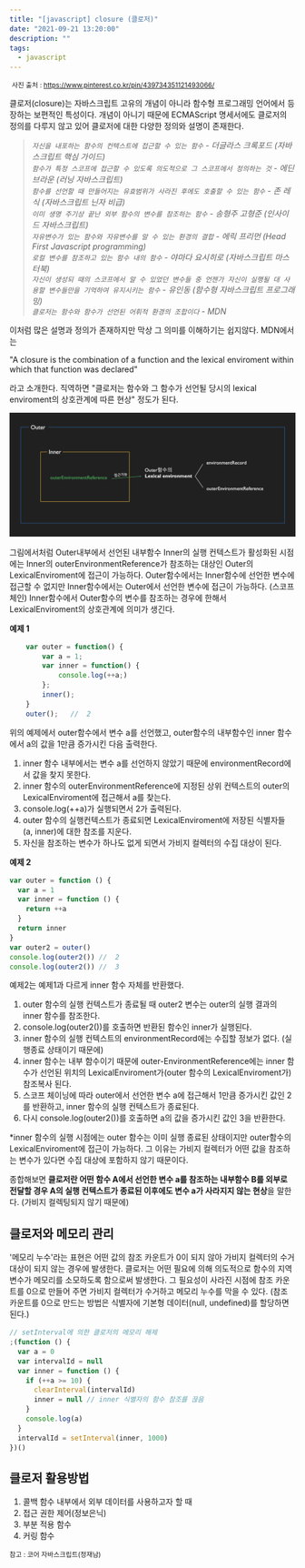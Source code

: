 ```yaml
---
title: "[javascript] closure (클로저)"
date: "2021-09-21 13:20:00"
description: ""
tags:
  - javascript
---
```


<img src="https://i.pinimg.com/originals/f5/69/ae/f569aef9a09bec7ca74f0dcd228a5343.jpg" alt="">
<small class="from" style="text-align:right;">사진 출처 : <a href="https://www.pinterest.co.kr/pin/439734351121493066/" target="_blank">https://www.pinterest.co.kr/pin/439734351121493066/</a></small><br>

클로저(closure)는 자바스크립트 고유의 개념이 아니라 함수형 프로그래밍 언어에서 등장하는 보편적인 특성이다. 개념이 아니기 때문에 ECMAScript 명세서에도 클로저의 정의를 다루지 않고 있어 클로저에 대한 다양한 정의와 설명이 존재한다.<br>

> _`자신을 내포하는 함수의 컨텍스트에 접근할 수 있는 함수` - 더글라스 크록포드 (자바스크립트 핵심 가이드) <br>`함수가 특정 스코프에 접근할 수 있도록 의도적으로 그 스코프에서 정의하는 것` - 에딘 브라운 (러닝 자바스크립트)<br> `함수를 선언할 때 만들어지는 유효범위가 사라진 후에도 호출할 수 있는 함수` - 존 레식 (자바스크립트 닌자 비급)<br> `이미 생명 주기상 끝난 외부 함수의 변수를 참조하는 함수` - 송형주 고형준 (인사이드 자바스크립트)<br> `자유변수가 있는 함수와 자유변수를 알 수 있는 환경의 결합` - 에릭 프리먼 (Head First Javascript programming)<br> `로컬 변수를 참조하고 있는 함수 내의 함수` - 야마다 요시히로 (자바스크립트 마스터북)<br> `자신이 생성되 때의 스코프에서 알 수 있었던 변수들 중 언젠가 자신이 실행될 대 사용할 변수들만을 기억하여 유지시키는 함수` - 유인동 (함수형 자바스크립트 프로그래밍)<br> `클로저는 함수와 함수가 선언된 어휘적 환경의 조합이다` - MDN_ <br>

이처럼 많은 설명과 정의가 존재하지만 막상 그 의미를 이해하기는 쉽지않다. MDN에서는

<div class="blockquote">
    "A closure is the combination of a function and the lexical enviroment within which that function was declared" <br>
</div>
<p>라고 소개한다. 직역하면 "클로저는 함수와 그 함수가 선언될 당시의 lexical enviroment의 상호관계에 따른 현상" 정도가 된다.</p>

![](img/closure.png)

그림에서처럼 Outer내부에서 선언된 내부함수 Inner의 실행 컨텍스트가 활성화된 시점에는 Inner의 outerEnvironmentReference가 참조하는 대상인 Outer의 LexicalEnviroment에 접근이 가능하다. Outer함수에서는 Inner함수에 선언한 변수에 접근할 수 없지만 Inner함수에서는 Outer에서 선언한 변수에 접근이 가능하다. (스코프 체인) Inner함수에서 Outer함수의 변수를 참조하는 경우에 한해서 LexicalEnviroment의 상호관계에 의미가 생긴다.

**예제 1**

```js
    var outer = function() {
        var a = 1;
        var inner = function() {
            console.log(++a;)
        };
        inner();
    }
    outer();   //  2
```

<p>위의 예제에서 outer함수에서 변수 a를 선언했고, outer함수의 내부함수인 inner 함수에서 a의 값을 1만큼 증가시킨 다음 출력한다. </p>

1. inner 함수 내부에서는 변수 a를 선언하지 않았기 때문에 environmentRecord에서 값을 찾지 못한다.
2. inner 함수의 outerEnvironmentReference에 지정된 상위 컨텍스트의 outer의 LexicalEnviroment에 접근해서 a를 찾는다.
3. console.log(++a)가 실행되면서 2가 출력된다.
4. outer 함수의 실행컨텍스트가 종료되면 LexicalEnviroment에 저장된 식별자들 (a, inner)에 대한 참조를 지운다.
5. 자신을 참조하는 변수가 하나도 없게 되면서 가비지 컬렉터의 수집 대상이 된다.

**예제 2**

```js
var outer = function () {
  var a = 1
  var inner = function () {
    return ++a
  }
  return inner
}
var outer2 = outer()
console.log(outer2()) //  2
console.log(outer2()) //  3
```

예제2는 예제1과 다르게 inner 함수 자체를 반환했다.

1. outer 함수의 실행 컨텍스트가 종료될 때 outer2 변수는 outer의 실행 결과의 inner 함수를 참조한다.
2. console.log(outer2())를 호출하면 반환된 함수인 inner가 실행된다.
3. inner 함수의 실행 컨텍스트의 environmentRecord에는 수집할 정보가 없다. (실행종료 상태이기 때문에)
4. inner 함수는 내부 함수이기 때문에 outer-EnvironmentReference에는 inner 함수가 선언된 위치의 LexicalEnviroment가(outer 함수의 LexicalEnviroment가) 참조복사 된다.
5. 스코프 체이닝에 따라 outer에서 선언한 변수 a에 접근해서 1만큼 증가시킨 값인 2를 반환하고, inner 함수의 실행 컨텍스트가 종료된다.
6. 다시 console.log(outer2())를 호출하면 a의 값을 증가시킨 값인 3을 반환한다.

\*inner 함수의 실행 시점에는 outer 함수는 이미 실행 종료된 상태이지만 outer함수의 LexicalEnviroment에 접근이 가능하다. 그 이유는 가비지 컬렉터가 어떤 값을 참조하는 변수가 있다면 수집 대상에 포함하지 않기 때문이다.

종합해보면 **클로저란 어떤 함수 A에서 선언한 변수 a를 참조하는 내부함수 B를 외부로 전달할 경우 A의 실행 컨텍스트가 종료된 이후에도 변수 a가 사라지지 않는 현상**을 말한다. (가비지 컬렉팅되지 않기 때문에)

## 클로저와 메모리 관리

'메모리 누수'라는 표현은 어떤 값의 참조 카운트가 0이 되지 않아 가비지 컬렉터의 수거 대상이 되지 않는 경우에 발생한다. 클로저는 어떤 필요에 의해 의도적으로 함수의 지역변수가 메모리를 소모하도록 함으로써 발생한다. 그 필요성이 사라진 시점에 참조 카운트를 0으로 만들어 주면 가비지 컬렉터가 수거하고 메모리 누수를 막을 수 있다. (참조 카운트를 0으로 만드는 방법은 식별자에 기본형 데이터(null, undefined)를 할당하면 된다.)

```js
// setInterval에 의한 클로저의 메모리 해제
;(function () {
  var a = 0
  var intervalId = null
  var inner = function () {
    if (++a >= 10) {
      clearInterval(intervalId)
      inner = null // inner 식별자의 함수 참조를 끊음
    }
    console.log(a)
  }
  intervalId = setInterval(inner, 1000)
})()
```

## 클로저 활용방법

1. 콜백 함수 내부에서 외부 데이터를 사용하고자 할 때
2. 접근 권한 제어(정보은닉)
3. 부분 적용 함수
4. 커링 함수

<small class="from add">참고 : 코어 자바스크립트(정재남)</small><br>
